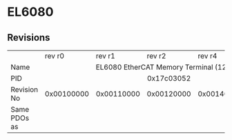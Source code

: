 # EL6080

## Revisions
<table>
<tr>
<td></td>
<td>rev r0</td>
<td>rev r1</td>
<td>rev r2</td>
<td>rev r4</td>
<td>rev r6</td>
</tr>
<tr>
<td>Name</td>
<td colspan=5 align="center">EL6080 EtherCAT Memory Terminal (128kB)</td>
</tr>
<tr>
<td>PID</td>
<td colspan=5 align="center">0x17c03052</td>
</tr>
<tr>
<td>Revision No</td>
<td>0x00100000</td>
<td>0x00110000</td>
<td>0x00120000</td>
<td>0x00140000</td>
<td>0x00160000</td>
</tr>
<tr>
<td>Same PDOs as</td>
<td colspan=4 align="center"></td>
<td><a href="EP6080-0000.md">EP6080-0000 rev r0</a></td>
</tr>
</table>
